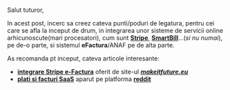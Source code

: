 Salut tuturor,

In acest post, incerc sa creez cateva punti/poduri de legatura, pentru cei care se afla la inceput de drum, in integrarea unor sisteme de servicii online arhicunoscute(mari procesatori), cum sunt [**Stripe**](https://github.com/stripe), [**SmartBill**](https://www.smartbill.ro/ecommerce?utm_source=google&utm_medium=cpc&utm_campaign=2038199251&utm_term=smartbill%20ecommerce&utm_content=647165023917&campaignid=2038199251&adgroupid=73693789364&extensionid=&targetid=kwd-1643270808454&loc_interest_ms=&loc_physical_ms=9192459&matchtype=b&network=g&device=c&devicemodel=&gclid=Cj0KCQiA4rK8BhD7ARIsAFe5LXJrcGZ4BRHVYIglxCxUij3K-IBHICLLAb_WULbLiD2qD5R44cknAOMaAtgFEALw_wcB&creative=647165023917&keyword=smartbill%20ecommerce&placement=&target=&random=3335623757150505568&adposition=&ifmobile:[mobile]&ifnotmobile:[not_mobile]&ifsearch:[search]&ifcontent:[display]&gad_source=1)...(*si nu numai*), pe de-o parte, si sistemul **eFactura**/ANAF pe de alta parte.

As recomanda pt inceput, cateva articole interesante:

 - [**integrare Stripe e-Factura**](https://www.makeitfuture.eu/integrare-stripe-e-factura) oferit de site-ul [***makeitfuture.eu***](https://www.makeitfuture.eu)
 - [**plati si facturi SaaS**](https://www.reddit.com/r/programare/comments/11nx5gu/plati_si_facturi_saas/) aparut pe platforma [**reddit**](https://www.reddit.com/r/programare/)

